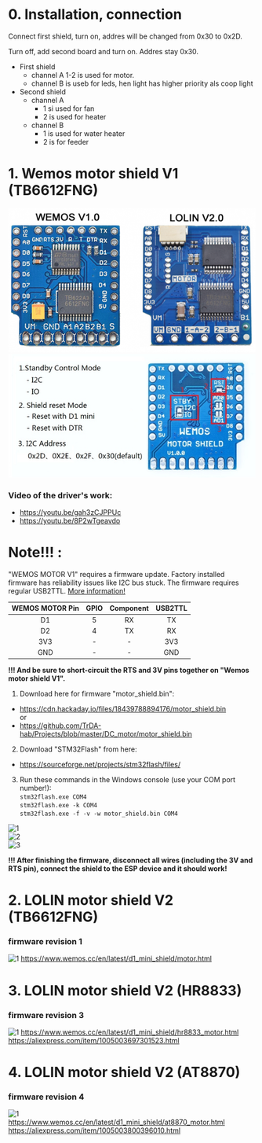 # 0. Installation, connection

Connect first shield, turn on, addres will be changed from 0x30 to 0x2D.

Turn off, add second board and turn on. Addres stay 0x30.

 - First shield 
   - channel A 1-2 is used for motor.
   - channel B is useb for leds, hen light has higher priority als coop light
 - Second shield
   - channel A
     - 1 si used for fan
     - 2 is used for heater
   - channel B
     - 1 is used for water heater
     - 2 is for feeder

# 1. Wemos motor shield V1 (TB6612FNG)

![1](https://github.com/RastoH/eXtended-Coop-Controller/blob/main/hardware/Motorshields.png)
![2](https://github.com/RastoH/eXtended-Coop-Controller/blob/main/hardware/motor_v1.0.0_set.jpg?raw=true)
### Video of the driver's work:
 - https://youtu.be/gah3zCJPPUc  
 - https://youtu.be/8P2wTgeavdo  

# Note!!! :
"WEMOS MOTOR V1" requires a firmware update. Factory installed firmware has reliability issues like I2C bus stuck. The firmware requires regular USB2TTL.
[More information!](https://hackaday.io/project/18439-motor-shield-reprogramming)  

WEMOS MOTOR Pin|GPIO|Component|USB2TTL
:-:|:-:|:-:|:-:
D1|5|RX|TX
D2|4|TX|RX
3V3|-|-|3V3
GND|-|-|GND

**!!! And be sure to short-circuit the RTS and 3V pins together on "Wemos motor shield V1".**

1. Download here for firmware "motor_shield.bin":
 - https://cdn.hackaday.io/files/18439788894176/motor_shield.bin   
 or   
 - https://github.com/TrDA-hab/Projects/blob/master/DC_motor/motor_shield.bin   

2. Download "STM32Flash" from here:
 - https://sourceforge.net/projects/stm32flash/files/

3. Run these commands in the Windows console (use your COM port number!):  
`stm32flash.exe COM4`  
`stm32flash.exe -k COM4`  
`stm32flash.exe -f -v -w motor_shield.bin COM4`  

![1](https://raw.githubusercontent.com/TrDA-hab/Projects/master/DC_motor/STM32flash-1.jpg)  
![2](https://raw.githubusercontent.com/TrDA-hab/Projects/master/DC_motor/STM32flash-2.jpg)  
![3](https://raw.githubusercontent.com/TrDA-hab/Projects/master/DC_motor/STM32flash-3.jpg)  
  
**!!! After finishing the firmware, disconnect all wires (including the 3V and RTS pin), connect the shield to the ESP device and it should work!**

# 2. LOLIN motor shield V2 (TB6612FNG)
### firmware revision 1

![1](https://www.wemos.cc/en/latest/_static/d1_shields/motor_v2.0.0_1_16x16.jpg)
https://www.wemos.cc/en/latest/d1_mini_shield/motor.html

# 3. LOLIN motor shield V2 (HR8833)
### firmware revision 3

![1](https://www.wemos.cc/en/latest/_static/d1_shields/hr8833_v1.0.0_1_16x16.jpg)
https://www.wemos.cc/en/latest/d1_mini_shield/hr8833_motor.html   
https://aliexpress.com/item/1005003697301523.html   

# 4. LOLIN motor shield V2 (AT8870)
### firmware revision 4

![1](https://www.wemos.cc/en/latest/_static/d1_shields/at8870_v1.0.0_1_16x16.jpg)   
https://www.wemos.cc/en/latest/d1_mini_shield/at8870_motor.html   
https://aliexpress.com/item/1005003800396010.html   

